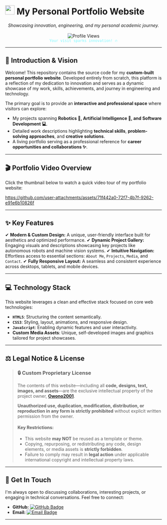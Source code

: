 # <img src="https://raw.githubusercontent.com/MartinHeinz/MartinHeinz/master/wave.gif" width="30px"> My Personal Portfolio Website

<p align="center">
  <em>Showcasing innovation, engineering, and my personal academic journey.</em>
  <br><br>
  <img src="https://komarev.com/ghpvc/?username=Owono2001&style=flat-square&color=7DF9FF" alt="Profile Views"/>
  <br>
  <sub style="font-family: 'Space Mono', monospace; color: #7DF9FF;">Your visit sparks innovation! 🔥</sub>
</p>

---

## 🚀 Introduction & Vision

Welcome! This repository contains the source code for my **custom-built personal portfolio website**. Developed entirely from scratch, this platform is a reflection of my dedication to innovation and serves as a dynamic showcase of my work, skills, achievements, and journey in engineering and technology.

The primary goal is to provide an **interactive and professional space** where visitors can explore:

* My projects spanning **Robotics 🤖, Artificial Intelligence 🧠, and Software Development 💻**.
* Detailed work descriptions highlighting **technical skills**, **problem-solving approaches**, and **creative solutions**.
* A living portfolio serving as a professional reference for **career opportunities and collaborations ✨**.

---

## 🎬 Portfolio Video Overview

Click the thumbnail below to watch a quick video tour of my portfolio website:

https://github.com/user-attachments/assets/71f442a0-72f7-4b7f-9262-e91e6b10826f

---

## ✨ Key Features

✔ **Modern & Custom Design:** A unique, user-friendly interface built for aesthetics and optimized performance.
✔ **Dynamic Project Gallery:** Engaging visuals and descriptions showcasing key projects like autonomous robots and machine vision systems.
✔ **Intuitive Navigation:** Effortless access to essential sections: `About Me`, `Projects`, `Media`, and `Contact`.
✔ **Fully Responsive Layout:** A seamless and consistent experience across desktops, tablets, and mobile devices.

---

## 💻 Technology Stack

This website leverages a clean and effective stack focused on core web technologies:

* **`HTML5`**: Structuring the content semantically.
* **`CSS3`**: Styling, layout, animations, and responsive design.
* **`JavaScript`**: Enabling dynamic features and user interactivity.
* **Custom Media Assets**: Unique, self-developed images and graphics tailored for project showcases.

---

## ⚖️ Legal Notice & License

> ### **🔒 Custom Proprietary License**
>
> The contents of this website—including all **code, designs, text, images, and assets**—are the exclusive intellectual property of the project owner, **[Owono2001](https://github.com/Owono2001)**.
>
> **Unauthorized use, duplication, modification, distribution, or reproduction in any form is strictly prohibited** without explicit written permission from the owner.
>
> #### **Key Restrictions:**
> * This website **may NOT** be reused as a template or theme.
> * Copying, repurposing, or redistributing any code, design elements, or media assets is **strictly forbidden**.
> * Failure to comply may result in **legal action** under applicable international copyright and intellectual property laws.

---

## 📧 Get In Touch

I'm always open to discussing collaborations, interesting projects, or engaging in technical conversations. Feel free to connect:

* **GitHub:** [![GitHub Badge](https://img.shields.io/badge/-Owono2001-181717?style=flat-square&logo=github&logoColor=white)](https://github.com/Owono2001)
* **Email:** [![Email Badge](https://img.shields.io/badge/-owonoondomangue@gmail.com-D14836?style=flat-square&logo=gmail&logoColor=white)](mailto:owonoondomangue@gmail.com)

---
